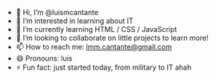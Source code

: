 - 👋 Hi, I’m @luismcantante
- 👀 I’m interested in learning about IT
- 🌱 I’m currently learning HTML / CSS / JavaScript
- 💞️ I’m looking to collaborate on little projects to learn more!
- 📫 How to reach me: lmm.cantante@gmail.com
- 😄 Pronouns: luis
- ⚡ Fun fact: just started today, from military to IT ahah

<!---
luismcantante/luismcantante is a ✨ special ✨ repository because its `README.md` (this file) appears on your GitHub profile.
You can click the Preview link to take a look at your changes.
--->
